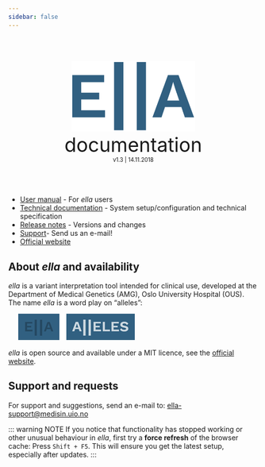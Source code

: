 ```yaml
---
sidebar: false
---
```


<div style="text-align: center;padding-top: 50px;padding-bottom: 50px">
	<img width="250px;" src="./logo_blue.svg">
	<div style="font-size: 280%;">documentation</div>
	<div style="font-size: 80%;">v1.3 | 14.11.2018</div>
</div>

- [User manual](/manual/) - For *ella* users
- [Technical documentation](/technical/) - System setup/configuration and technical specification
- [Release notes](/releasenotes/) - Versions and changes
- [Support](#support-and-requests)- Send us an e-mail!
- [Official website](http://allel.es)

## About *ella* and availability

*ella* is a variant interpretation tool intended for clinical use, developed at the Department of Medical Genetics (AMG), Oslo University Hospital (OUS). The name *ella* is a word play on “alleles”:

<div style="text-indent: 4%;">
	<img src="./manual/img/logo_explanation.png">
</div>

*ella* is open source and available under a MIT licence, see the [official website](http://allel.es).

## Support and requests

For support and suggestions, send an e-mail to: <ella-support@medisin.uio.no>

::: warning NOTE
If you notice that functionality has stopped working or other unusual behaviour in *ella*, first try a **force refresh** of the browser cache: Press `Shift + F5`. This will ensure you get the latest setup, especially after updates.
:::
